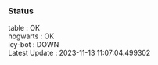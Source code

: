 ### Status


table : OK  
hogwarts : OK  
icy-bot : DOWN  
Latest Update : 2023-11-13 11:07:04.499302
